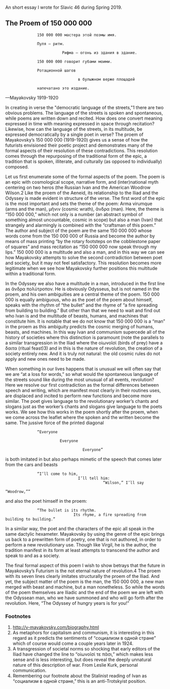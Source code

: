 An short essay I wrote for Slavic 46 during Spring 2019.

## The Proem of 150 000 000

                  150 000 000 мастера этой поэмы имя.

                  Пуля — ритм.

                             Рифма — огонь из здания в здание.
                  
                  150 000 000 говорит губами моими.

                  Ротационной шагов

                                	в булыжном верже площадей
                    
                  напечатано это издание.


—Mayakovsky 1919-1920

In creating in verse the "democratic language of the streets,"1 there are two obvious problems. The language of the streets is spoken and spontaneous, while poems are written down and recited. How does one convert meaning expressed in time with meaning expressed in space through recitation? Likewise, how can the language of the streets, in its multitude, be expressed democratically by a single poet in verse? The proem of Mayakovsky’s 150 000 000 (1919-1920) gives us a sense of how the futurists envisioned their poetic project and demonstrates many of the formal aspects of their resolution of these contradictions. This resolution comes through the repurposing of the traditional form of the epic, a tradition that is spoken, illiterate, and culturally (as opposed to individually) composed. 

Let us first enumerate some of the formal aspects of the poem. The poem is an epic with cosmological scope, narrative form, and (inter)national myth centering on two heros (the Russian Ivan and the American Woodrow Wilson.2 Like the proem of the Aeneid, its relationship to the Iliad and the Odyssey is made evident in structure of the verse. The first word of the epic is the most important and sets the theme of the poem: Arma virumque (arms and the man), μῆνιν (cosmic wrath), ἄνδρα (man). Here, the theme is “150 000 000,” which not only is a number (an abstract symbol of something almost uncountable, cosmic in scope) but also a man (Ivan) that strangely and alarmingly is combined with the “craftsman of this poem.” The author and subject of the poem are the same 150 000 000 whose words come from the 150 000 000 of Russia and become the author by means of mass printing “by the rotary footsteps on the cobblestone paper of squares” and mass recitation as “150 000 000 now speak through my lips.” 150 000 000 is a multitude and also a man, and in this way we can see how Mayakovsky attempts to solve the second contradiction between poet and society, but it may not feel satisfactory. This resolution becomes more legitimate when we see how Mayakovsky further positions this multitude within a traditional form.

In the Odyssey we also have a multitude in a man, introduced in the first line as ἄνδρα πολύτροπον.  He is obviously Odysseus, but is not named in the proem, and his own ambiguities are a central theme of the poem. 150 000 000 is equally ambiguous, who as the poet of the poem about himself, speaks with the rhythm of “the bullet” and the rhyme of “a fire spreading from building to building.” But other than that we need to wait and find out who Ivan is and the multitude of beasts, humans, and machines that constitute him. It is notable that we do not know that 150 000 000 is a “man” in the proem as this ambiguity predicts the cosmic merging of humans, beasts, and machines. In this way Ivan and communism supercede all of the history of societies where this distinction is paramount (note the parallels to a similar transgression in the Iliad where the οἰωνοῖσί (birds of prey) have a δαιτα (ritual feast)3) and in this is the nature of revolution, the creation of a society entirely new. And it is truly not natural: the old cosmic rules do not apply and new ones need to be made.

When something in our lives happens that is unusual we will often say that we are “at a loss for words,” so what would the spontaneous language of the streets sound like during the most unusual of all events, revolution? Here we resolve our first contradiction as the formal differences between speech and writing, which are manifest most clearly in their routines uses, are displaced and incited to perform new functions and become more similar. The poet gives language to the revolutionary worker’s chants and slogans just as the worker’s chants and slogans give language to the poets works. We see how this works in the poem shortly after the proem, when we come across the leaflet where the spoken and the written become the same. The jussive force of the printed diagonal

                  “Everyone

                            Everyone

                                      Everyone”

is both imitated in but also perhaps mimetic of the speech that comes later from the cars and beasts

                  “I’ll come to him,
			                        I’ll tell him:
				                               “Wilson,” I’ll say
							                                        “Woodrow,””
                                                      
and also the poet himself in the proem:

                  “The bullet is its rhythm.
                  		          Its rhyme, a fire spreading from building to building.”
                                
In a similar way, the poet and the characters of the epic all speak in the same dactylic hexameter. Mayakovsky by using the genre of the epic brings us back to a prewritten form of poetry, one that is not authored, in order to perform a new revolutionary use. Though like Virgil, he is the author, the tradition manifest in its form at least attempts to transcend the author and speak to and as a society. 

The final formal aspect of this poem I wish to show betrays that the future in Mayakovsky’s Futurism is the not eternal nature of revolution.4 The proem with its seven lines clearly imitates structurally the proem of the Iliad. And yet, the subject matter of the poem is the man, the 150 000 000, a new man merged with beast and machine, but a man nonetheless. So while the words of the poem themselves are Iliadic and the end of the poem we are left with the Odyssean man, who we have summoned and who will go forth after the revolution. Here, “The Odyssey of hungry years is for you!”

### Footnotes
1. http://v-mayakovsky.com/biography.html
2. As metaphors for capitalism and communism, it is interesting in this regard as it predicts the sentiments of “социализм в одной стране” which of course would come a couple years later in 1924.
3. A transgression of societal norms so shocking that early editors of the Iliad have changed the line to “οἰωνοῖσί τε πᾶσι,” which makes less sense and is less interesting, but does reveal the deeply unnatural nature of this description of war. From Leslie Kurk, personal communication.
4. Remembering our footnote about the Stalinist reading of Ivan as “социализм в одной стране,” this is an anti-Trotskyist position.   

